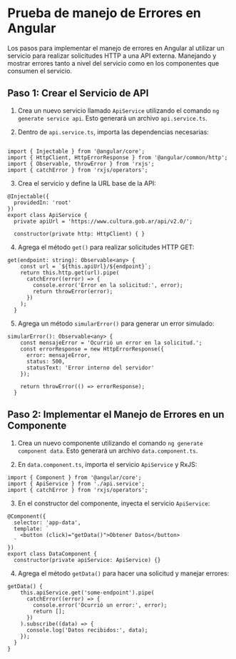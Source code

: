 # Prueba de manejo de Errores en Angular

Los pasos para implementar el manejo de errores en Angular al utilizar un servicio para realizar solicitudes HTTP a una API externa. Manejando y mostrar errores tanto a nivel del servicio como en los componentes que consumen el servicio.

## Paso 1: Crear el Servicio de API

1.  Crea un nuevo servicio llamado `ApiService` utilizando el comando `ng generate service api`. Esto generará un archivo `api.service.ts`.
    
2.  Dentro de `api.service.ts`, importa las dependencias necesarias:
    

```

import { Injectable } from '@angular/core';
import { HttpClient, HttpErrorResponse } from '@angular/common/http';
import { Observable, throwError } from 'rxjs';
import { catchError } from 'rxjs/operators';
```

3.  Crea el servicio y define la URL base de la API:

```
@Injectable({
  providedIn: 'root'
})
export class ApiService {
  private apiUrl = 'https://www.cultura.gob.ar/api/v2.0/'; 

  constructor(private http: HttpClient) { }
  ```

4.  Agrega el método `get()` para realizar solicitudes HTTP GET:

```
get(endpoint: string): Observable<any> {
    const url = `${this.apiUrl}/${endpoint}`;
    return this.http.get(url).pipe(
      catchError((error) => {
        console.error('Error en la solicitud:', error);
        return throwError(error);
      })
    );
  }
```

5.  Agrega un método `simularError()` para generar un error simulado:

```
simularError(): Observable<any> {
    const mensajeError = 'Ocurrió un error en la solicitud.';
    const errorResponse = new HttpErrorResponse({
      error: mensajeError,
      status: 500,
      statusText: 'Error interno del servidor'
    });

    return throwError(() => errorResponse);
  }
```

## Paso 2: Implementar el Manejo de Errores en un Componente

1.  Crea un nuevo componente utilizando el comando `ng generate component data`. Esto generará un archivo `data.component.ts`.
    
2.  En `data.component.ts`, importa el servicio `ApiService` y RxJS:
    
```
import { Component } from '@angular/core';
import { ApiService } from './api.service';
import { catchError } from 'rxjs/operators';
```

3.  En el constructor del componente, inyecta el servicio `ApiService`:

```
@Component({
  selector: 'app-data',
  template: `
    <button (click)="getData()">Obtener Datos</button>
  `
})
export class DataComponent {
  constructor(private apiService: ApiService) {}
```

4.  Agrega el método `getData()` para hacer una solicitud y manejar errores:


```
getData() {
    this.apiService.get('some-endpoint').pipe(
      catchError((error) => {
        console.error('Ocurrió un error:', error);
        return [];
      })
    ).subscribe((data) => {
      console.log('Datos recibidos:', data);
    });
  }
}
```
